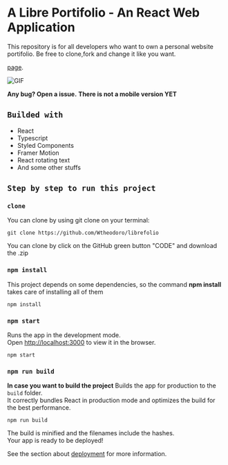 # A Libre Portifolio - An React Web Application

This repository is for all developers who want to own a personal website portifolio. Be free to clone,fork and change it like you want.

[page](https://librefolio.netlify.app/).

![GIF](https://github.com/Wtheodoro/librefolio/blob/main/public/gif/desktopPreview.gif?raw=true)

**Any bug? Open a issue.**
**There is not a mobile version YET**

## `Builded with`
- React
- Typescript
- Styled Components
- Framer Motion
- React rotating text
- And some other stuffs

## `Step by step to run this project`

### `clone`
You can clone by using git clone on your terminal:

    git clone https://github.com/Wtheodoro/librefolio

You can clone by click on the GitHub green button "CODE" and download the .zip

### `npm install`
This project depends on some dependencies, so the command **npm install** takes care of installing all of them

    npm install


### `npm start`
Runs the app in the development mode.\
Open [http://localhost:3000](http://localhost:3000) to view it in the browser.

    npm start

### `npm run build`
**In case you want to build the project**
Builds the app for production to the `build` folder.\
It correctly bundles React in production mode and optimizes the build for the best performance.

    npm run build

The build is minified and the filenames include the hashes.\
Your app is ready to be deployed!

See the section about [deployment](https://facebook.github.io/create-react-app/docs/deployment) for more information.